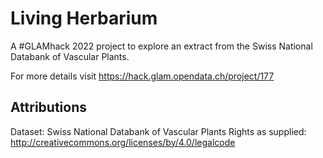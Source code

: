# Living Herbarium

A #GLAMhack 2022 project to explore an extract from the Swiss National Databank of Vascular Plants.

For more details visit https://hack.glam.opendata.ch/project/177

## Attributions

Dataset: Swiss National Databank of Vascular Plants
Rights as supplied: http://creativecommons.org/licenses/by/4.0/legalcode
